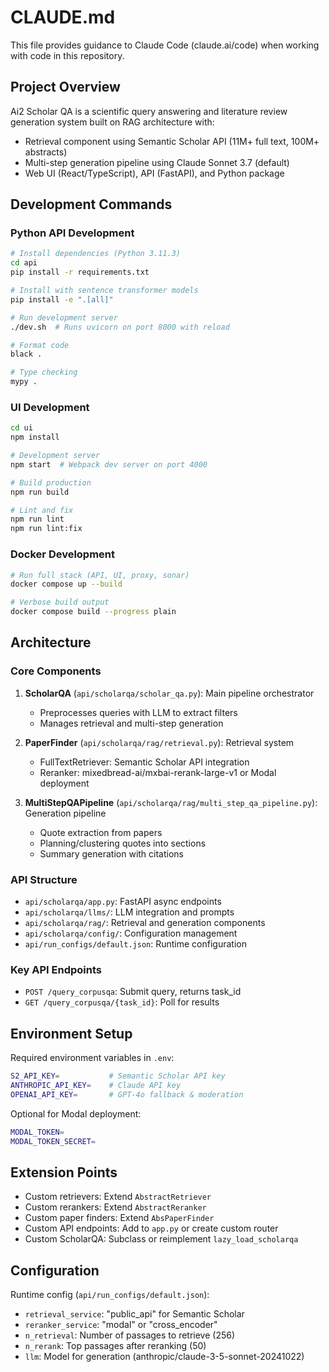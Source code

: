 # CLAUDE.md

This file provides guidance to Claude Code (claude.ai/code) when working with code in this repository.

## Project Overview

Ai2 Scholar QA is a scientific query answering and literature review generation system built on RAG architecture with:
- Retrieval component using Semantic Scholar API (11M+ full text, 100M+ abstracts)
- Multi-step generation pipeline using Claude Sonnet 3.7 (default)
- Web UI (React/TypeScript), API (FastAPI), and Python package

## Development Commands

### Python API Development
```bash
# Install dependencies (Python 3.11.3)
cd api
pip install -r requirements.txt

# Install with sentence transformer models
pip install -e ".[all]"

# Run development server
./dev.sh  # Runs uvicorn on port 8000 with reload

# Format code
black .

# Type checking
mypy .
```

### UI Development  
```bash
cd ui
npm install

# Development server
npm start  # Webpack dev server on port 4000

# Build production
npm run build

# Lint and fix
npm run lint
npm run lint:fix
```

### Docker Development
```bash
# Run full stack (API, UI, proxy, sonar)
docker compose up --build

# Verbose build output
docker compose build --progress plain
```

## Architecture

### Core Components

1. **ScholarQA** (`api/scholarqa/scholar_qa.py`): Main pipeline orchestrator
   - Preprocesses queries with LLM to extract filters
   - Manages retrieval and multi-step generation

2. **PaperFinder** (`api/scholarqa/rag/retrieval.py`): Retrieval system
   - FullTextRetriever: Semantic Scholar API integration
   - Reranker: mixedbread-ai/mxbai-rerank-large-v1 or Modal deployment

3. **MultiStepQAPipeline** (`api/scholarqa/rag/multi_step_qa_pipeline.py`): Generation pipeline
   - Quote extraction from papers
   - Planning/clustering quotes into sections
   - Summary generation with citations

### API Structure
- `api/scholarqa/app.py`: FastAPI async endpoints
- `api/scholarqa/llms/`: LLM integration and prompts
- `api/scholarqa/rag/`: Retrieval and generation components
- `api/scholarqa/config/`: Configuration management
- `api/run_configs/default.json`: Runtime configuration

### Key API Endpoints
- `POST /query_corpusqa`: Submit query, returns task_id
- `GET /query_corpusqa/{task_id}`: Poll for results

## Environment Setup

Required environment variables in `.env`:
```bash
S2_API_KEY=           # Semantic Scholar API key
ANTHROPIC_API_KEY=    # Claude API key  
OPENAI_API_KEY=       # GPT-4o fallback & moderation
```

Optional for Modal deployment:
```bash
MODAL_TOKEN=
MODAL_TOKEN_SECRET=
```

## Extension Points

- Custom retrievers: Extend `AbstractRetriever`
- Custom rerankers: Extend `AbstractReranker`  
- Custom paper finders: Extend `AbsPaperFinder`
- Custom API endpoints: Add to `app.py` or create custom router
- Custom ScholarQA: Subclass or reimplement `lazy_load_scholarqa`

## Configuration

Runtime config (`api/run_configs/default.json`):
- `retrieval_service`: "public_api" for Semantic Scholar
- `reranker_service`: "modal" or "cross_encoder" 
- `n_retrieval`: Number of passages to retrieve (256)
- `n_rerank`: Top passages after reranking (50)
- `llm`: Model for generation (anthropic/claude-3-5-sonnet-20241022)